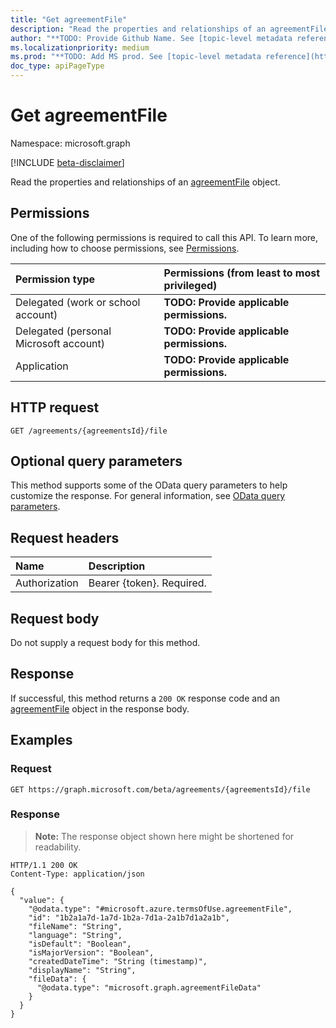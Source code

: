 ```yaml
---
title: "Get agreementFile"
description: "Read the properties and relationships of an agreementFile object."
author: "**TODO: Provide Github Name. See [topic-level metadata reference](https://msgo.azurewebsites.net/add/document/guidelines/metadata.html#topic-level-metadata)**"
ms.localizationpriority: medium
ms.prod: "**TODO: Add MS prod. See [topic-level metadata reference](https://msgo.azurewebsites.net/add/document/guidelines/metadata.html#topic-level-metadata)**"
doc_type: apiPageType
---
```


# Get agreementFile
Namespace: microsoft.graph

[!INCLUDE [beta-disclaimer](../../includes/beta-disclaimer.md)]

Read the properties and relationships of an [agreementFile](../resources/agreementfile.md) object.

## Permissions
One of the following permissions is required to call this API. To learn more, including how to choose permissions, see [Permissions](/graph/permissions-reference).

|Permission type|Permissions (from least to most privileged)|
|:---|:---|
|Delegated (work or school account)|**TODO: Provide applicable permissions.**|
|Delegated (personal Microsoft account)|**TODO: Provide applicable permissions.**|
|Application|**TODO: Provide applicable permissions.**|

## HTTP request

<!-- {
  "blockType": "ignored"
}
-->
``` http
GET /agreements/{agreementsId}/file
```

## Optional query parameters
This method supports some of the OData query parameters to help customize the response. For general information, see [OData query parameters](/graph/query-parameters).

## Request headers
|Name|Description|
|:---|:---|
|Authorization|Bearer {token}. Required.|

## Request body
Do not supply a request body for this method.

## Response

If successful, this method returns a `200 OK` response code and an [agreementFile](../resources/agreementfile.md) object in the response body.

## Examples

### Request
<!-- {
  "blockType": "request",
  "name": "get_agreementfile"
}
-->
``` http
GET https://graph.microsoft.com/beta/agreements/{agreementsId}/file
```


### Response
>**Note:** The response object shown here might be shortened for readability.
<!-- {
  "blockType": "response",
  "truncated": true,
  "@odata.type": "microsoft.azure.termsOfUse.agreementFile"
}
-->
``` http
HTTP/1.1 200 OK
Content-Type: application/json

{
  "value": {
    "@odata.type": "#microsoft.azure.termsOfUse.agreementFile",
    "id": "1b2a1a7d-1a7d-1b2a-7d1a-2a1b7d1a2a1b",
    "fileName": "String",
    "language": "String",
    "isDefault": "Boolean",
    "isMajorVersion": "Boolean",
    "createdDateTime": "String (timestamp)",
    "displayName": "String",
    "fileData": {
      "@odata.type": "microsoft.graph.agreementFileData"
    }
  }
}
```

